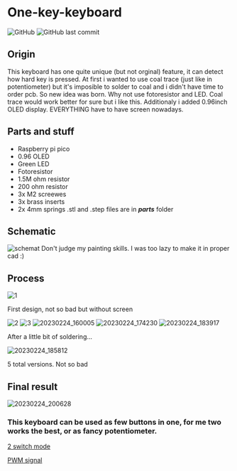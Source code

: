 # One-key-keyboard
![GitHub](https://img.shields.io/github/license/Glinek/One-key-keyboard) ![GitHub last commit](https://img.shields.io/github/last-commit/Glinek/One-key-keyboard) 
## Origin
This keyboard has one quite unique (but not orginal) feature, it can detect how hard key is pressed. At first i wanted to use coal trace (just like in potentiometer) but it's imposible to solder to coal and i didn't have time to order pcb. So new idea was born. Why not use fotoresistor and LED. Coal trace would work better for sure but i like this. Additionaly i added 0.96inch OLED display. EVERYTHING have to have screen nowadays. 
## Parts and stuff
* Raspberry pi pico
* 0.96 OLED
* Green LED
* Fotoresistor
* 1.5M ohm resistor
* 200 ohm resistor
* 3x M2 screewes
* 3x brass inserts
* 2x 4mm springs
.stl  and .step files are in __*parts*__ folder
## Schematic
![schemat](https://user-images.githubusercontent.com/102923486/221257588-25357822-f11c-486e-9d4c-bd071604f142.png)
Don't judge my painting skills. I was too lazy to make it in proper cad :)
## Process
![1](https://user-images.githubusercontent.com/102923486/221259004-22ddb946-e126-426b-be8a-acb90a2d9197.jpg)

First design, not so bad but without screen

![2](https://user-images.githubusercontent.com/102923486/221259020-c6f1a2ff-bd72-4ba0-a981-d47b9ab728e0.jpg)
![3](https://user-images.githubusercontent.com/102923486/221259046-99cba833-7e16-4d67-84dc-0e1f14d3eec8.jpg)
![20230224_160005](https://user-images.githubusercontent.com/102923486/221259143-b04add88-e8d4-4a1d-a3ae-11ce29a04e66.jpg)
![20230224_174230](https://user-images.githubusercontent.com/102923486/221259154-b6fd54a9-3d8e-4de8-874e-843f56bc9dc2.jpg)
![20230224_183917](https://user-images.githubusercontent.com/102923486/221259221-ac30d287-d59d-48c5-a3be-0ab0afd70e91.jpg)

After a little bit of soldering...

![20230224_185812](https://user-images.githubusercontent.com/102923486/221259183-49206f39-b3aa-4450-beaa-e85605015f66.jpg)

5 total versions. Not so bad

## Final result
![20230224_200628](https://user-images.githubusercontent.com/102923486/221269548-91aa75fb-f8aa-48b4-a263-8a5369e74c06.jpg)

### This keyboard can be used as few buttons in one, for me two works the best, or as fancy potentiometer.

[2 switch mode](https://user-images.githubusercontent.com/102923486/221269634-040bc86f-e84d-4a13-a24f-08de56a14121.mp4)

[PWM signal](https://user-images.githubusercontent.com/102923486/221269887-491a1d62-5a2d-4d71-b4e2-12a55dac9e6d.mp4)


